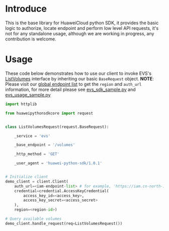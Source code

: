 # Introduce

This is the base library for HuaweiCloud python SDK, it provides the
basic logic to authorize, locate endpoint and perform low level API
requests, it's not for any standalone usage, although we are working
in progress, any contribution is welcome.

# Usage

These code below demonstrates how to use our client to invoke
EVS's [ListVolumes](https://support.huaweicloud.com/api-evs/zh-cn_topic_0058762430.html)
interface by inheriting
our basic ``BaseRequest`` object. **NOTE**: Please visit our [global endpoint list](https://developer.huaweicloud.com/endpoint) to
get the ``region`` and ``auth_url`` information, for
more detail please see [evs_sdk_sample.py](../evs_sdk_sample,py) and [evs_usage_sample.py](../evs_usage_sample.py)

```python
import httplib

from huaweipythonsdkcore import request


class ListVolumesRequest(request.BaseRequest):

    _service = 'evs'

    _base_endpoint = '/volumes'

    _http_method = 'GET'

    _user_agent = 'huawei-python-sdk/1.0.1'


# Initialize client
demo_client = client.Client(
    auth_url=<iam-endpoint-list> # for example, 'https://iam.cn-north-1.myhwclouds.com:443/v3',
    credential=credential.AccessKeyCredential(
        access_key_id=<access_key>,
        access_key_secret=<access_secret>
    ),
    region=<region-id>)

# Query available volumes
demo_client.handle_request(req=ListVolumesRequest())

```
